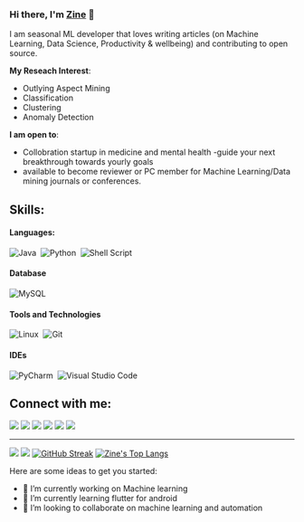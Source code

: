 ### Hi there, I'm [Zine](https://zinelabidiin.github.io/zv) 👋

 I am seasonal ML developer that loves writing articles (on Machine Learning, Data Science, Productivity & wellbeing) and contributing to open source.

**My Reseach Interest**:
- Outlying Aspect Mining
- Classification
- Clustering
- Anomaly Detection

 **I am open to**:

- Collobration startup in medicine and mental health
  -guide your next breakthrough towards yourly goals
- available to become reviewer or PC member for Machine Learning/Data mining journals or conferences.

## Skills:

#### Languages:

![Java](https://img.shields.io/badge/Java-ED8B00?style=for-the-badge&logo=java&logoColor=white)&nbsp;
![Python](https://img.shields.io/badge/Python-3776AB?style=for-the-badge&logo=python&logoColor=white)&nbsp;
![Shell Script](https://img.shields.io/badge/Shell_Script-121011?style=for-the-badge&logo=gnu-bash&logoColor=white)&nbsp;



#### Database

![MySQL](https://img.shields.io/badge/MySQL-00000F?style=for-the-badge&logo=mysql&logoColor=white)&nbsp;

#### Tools and Technologies

![Linux](https://img.shields.io/badge/Linux-FCC624?style=for-the-badge&logo=linux&logoColor=black)&nbsp;
![Git](https://img.shields.io/badge/GIT-E44C30?style=for-the-badge&logo=git&logoColor=white)&nbsp;
<!-- ![AWS](https://img.shields.io/badge/Amazon_AWS-232F3E?style=flat&logo=amazon-aws&logoColor=white)&nbsp;
![Google Cloud](https://img.shields.io/badge/Google_Cloud-4285F4?style=flat&logo=google-cloud&logoColor=white)&nbsp; -->

#### IDEs


![PyCharm](https://img.shields.io/badge/pycharm-143?style=for-the-badge&logo=pycharm&logoColor=black&color=black&labelColor=green)&nbsp;
![Visual Studio Code](https://img.shields.io/badge/Visual%20Studio%20Code-0078d7.svg?style=for-the-badge&logo=visual-studio-code&logoColor=white)&nbsp;


## Connect with me:

<p align = "center">

[<img src="https://img.shields.io/badge/kaggle-%2312100E.svg?&style=for-the-badge&logo=kaggle&logoColor=white&color=black" />](https://www.kaggle.com/zineelabidiine)
[<img src ="https://img.shields.io/badge/website-%23.svg?&style=for-the-badge&logo=www&logoColor=white%22&color=black">]([[[https://zinelabidiin.io/zv](https://images.credly.com/size/340x340/images/6326ee99-6a06-45a1-9140-00fa6b6c86c0/blob.png)](https://images.credly.com/size/340x340/images/6326ee99-6a06-45a1-9140-00fa6b6c86c0/blob.png)](https://images.credly.com/size/340x340/images/6326ee99-6a06-45a1-9140-00fa6b6c86c0/blob.png))
[<img src="https://img.shields.io/badge/twitter-%231DA1F2.svg?&style=for-the-badge&logo=twitter&logoColor=white&color=black" />](https://twitter.com/) 
[<img src="https://img.shields.io/badge/linkedin-%2312100E.svg?&style=for-the-badge&logo=linkedin&logoColor=white&color=black" />](https://www.linkedin.com/in/zine-el-abidine-e-8602b2179/)
[<img src="https://img.shields.io/badge/medium-%2312100E.svg?&style=for-the-badge&logo=medium&logoColor=white&color=black" />](https://medium.com)
[<img src="https://img.shields.io/badge/instagram-%2312100E.svg?&style=for-the-badge&logo=instagram&logoColor=white&color=black" />](https://instagram.com/)
</p>



 
----
[<img src="https://github-profile-trophy.vercel.app/?username=zinelabidiin&row=2&column=3" />](https://github.com/ryo-ma/github-profile-trophy)
[<img src="https://github-readme-stats.vercel.app/api?username=zinelabidiin&theme=algolia&count_private=true&include_all_commits=true&show_icons=true" />](https://github.com/anuraghazra/github-readme-stats)
[![GitHub Streak](https://github-readme-streak-stats.herokuapp.com/?user=durgeshsamariya&theme=dark)](https://github.com/DenverCoder1/github-readme-streak-stats)
[![Zine's Top Langs](https://github-readme-stats.vercel.app/api/top-langs/?username=themlphdstudent&theme=algolia&hide=Jupyter&layout=compact&show_icons=true)](https://github.com/anuraghazra/github-readme-stats)




Here are some ideas to get you started:

- 🔭 I’m currently working on Machine learning
- 🌱 I’m currently learning flutter for android
- 👯 I’m looking to collaborate on machine learning and automation



